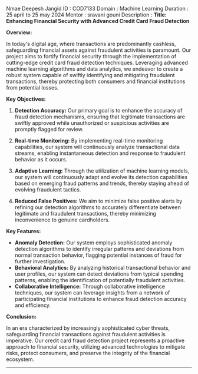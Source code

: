 Nmae Deepesh Jangid
ID : COD7133
Domain : Machine Learning 
Duration : 25 april to 25 may 2024
 Mentor : sravani gouni
 Description :
**Title: Enhancing Financial Security with Advanced Credit Card Fraud Detection**

**Overview:**

In today's digital age, where transactions are predominantly cashless, safeguarding financial assets against fraudulent activities is paramount. Our project aims to fortify financial security through the implementation of cutting-edge credit card fraud detection techniques. Leveraging advanced machine learning algorithms and data analytics, we endeavor to create a robust system capable of swiftly identifying and mitigating fraudulent transactions, thereby protecting both consumers and financial institutions from potential losses.

**Key Objectives:**

1. **Detection Accuracy:** Our primary goal is to enhance the accuracy of fraud detection mechanisms, ensuring that legitimate transactions are swiftly approved while unauthorized or suspicious activities are promptly flagged for review.

2. **Real-time Monitoring:** By implementing real-time monitoring capabilities, our system will continuously analyze transactional data streams, enabling instantaneous detection and response to fraudulent behavior as it occurs.

3. **Adaptive Learning:** Through the utilization of machine learning models, our system will continuously adapt and evolve its detection capabilities based on emerging fraud patterns and trends, thereby staying ahead of evolving fraudulent tactics.

4. **Reduced False Positives:** We aim to minimize false positive alerts by refining our detection algorithms to accurately differentiate between legitimate and fraudulent transactions, thereby minimizing inconvenience to genuine cardholders.

**Key Features:**

- **Anomaly Detection:** Our system employs sophisticated anomaly detection algorithms to identify irregular patterns and deviations from normal transaction behavior, flagging potential instances of fraud for further investigation.
- **Behavioral Analytics:** By analyzing historical transactional behavior and user profiles, our system can detect deviations from typical spending patterns, enabling the identification of potentially fraudulent activities.
- **Collaborative Intelligence:** Through collaborative intelligence techniques, our system can leverage insights from a network of participating financial institutions to enhance fraud detection accuracy and efficiency.

**Conclusion:**

In an era characterized by increasingly sophisticated cyber threats, safeguarding financial transactions against fraudulent activities is imperative. Our credit card fraud detection project represents a proactive approach to financial security, utilizing advanced technologies to mitigate risks, protect consumers, and preserve the integrity of the financial ecosystem.

--- 
